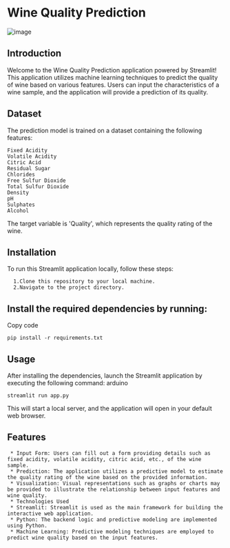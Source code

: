 # Wine Quality Prediction 
![image](https://github.com/nayana142/Wine_prediction/assets/120770261/27f2cdae-76b1-46fd-ae5c-1f996f61c32b)
## Introduction
 Welcome to the Wine Quality Prediction application powered by Streamlit! This application utilizes machine learning techniques
 to predict the quality of wine based on various features. Users can input the characteristics of a wine sample, and the application
 will provide a prediction of its quality.

## Dataset
The prediction model is trained on a dataset containing the following features:

    Fixed Acidity
    Volatile Acidity
    Citric Acid
    Residual Sugar
    Chlorides
    Free Sulfur Dioxide
    Total Sulfur Dioxide
    Density
    pH
    Sulphates
    Alcohol
The target variable is 'Quality', which represents the quality rating of the wine.

## Installation
To run this Streamlit application locally, follow these steps:

      1.Clone this repository to your local machine.
      2.Navigate to the project directory.
## Install the required dependencies by running:
Copy code

    pip install -r requirements.txt
## Usage
After installing the dependencies, launch the Streamlit application by executing the following command:
arduino

    streamlit run app.py
This will start a local server, and the application will open in your default web browser.

## Features
     * Input Form: Users can fill out a form providing details such as fixed acidity, volatile acidity, citric acid, etc., of the wine sample.
     * Prediction: The application utilizes a predictive model to estimate the quality rating of the wine based on the provided information.
     * Visualization: Visual representations such as graphs or charts may be provided to illustrate the relationship between input features and wine quality.
     * Technologies Used
     * Streamlit: Streamlit is used as the main framework for building the interactive web application.
     * Python: The backend logic and predictive modeling are implemented using Python.
     * Machine Learning: Predictive modeling techniques are employed to predict wine quality based on the input features.
